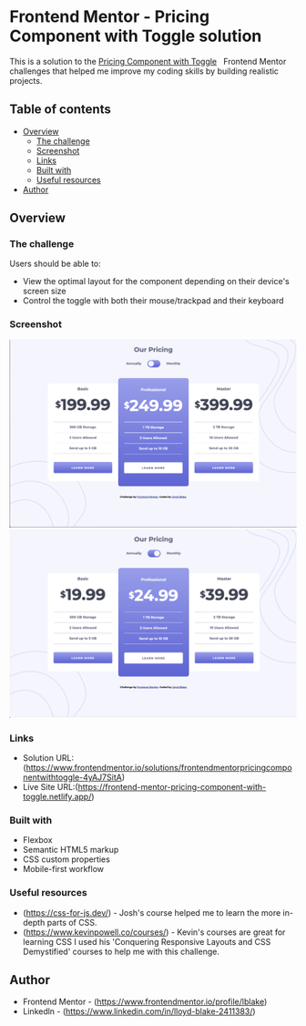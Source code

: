 # Frontend Mentor - Pricing Component with Toggle solution

This is a solution to the [Pricing Component with Toggle](https://www.frontendmentor.io/challenges/pricing-component-with-toggle-8vPwRMIC) &nbsp;  Frontend Mentor challenges that helped me improve my coding skills by building realistic projects. 

## Table of contents

- [Overview](#overview)
  - [The challenge](#the-challenge)
  - [Screenshot](#screenshot)
  - [Links](#links)
  - [Built with](#built-with)
  - [Useful resources](#useful-resources)
- [Author](#author)


## Overview

### The challenge

Users should be able to:

- View the optimal layout for the component depending on their device's screen size
- Control the toggle with both their mouse/trackpad and their keyboard

### Screenshot

![image](./images/pricing-component-annually-screenshot.png)
![image](./images/pricing-component-monthly-screenshot.png)


### Links

- Solution URL: (https://www.frontendmentor.io/solutions/frontendmentorpricingcomponentwithtoggle-4yAJ7SitA)
- Live Site URL:(https://frontend-mentor-pricing-component-with-toggle.netlify.app/)


### Built with

- Flexbox
- Semantic HTML5 markup
- CSS custom properties
- Mobile-first workflow


### Useful resources

- (https://css-for-js.dev/) - Josh's course helped me to learn the more in-depth parts of CSS.
- (https://www.kevinpowell.co/courses/) - Kevin's courses are great for learning CSS I used his 'Conquering Responsive Layouts and CSS Demystified' courses to help me with this challenge.  

## Author

- Frontend Mentor - (https://www.frontendmentor.io/profile/lblake)
- Linkedln - (https://www.linkedin.com/in/lloyd-blake-2411383/)



